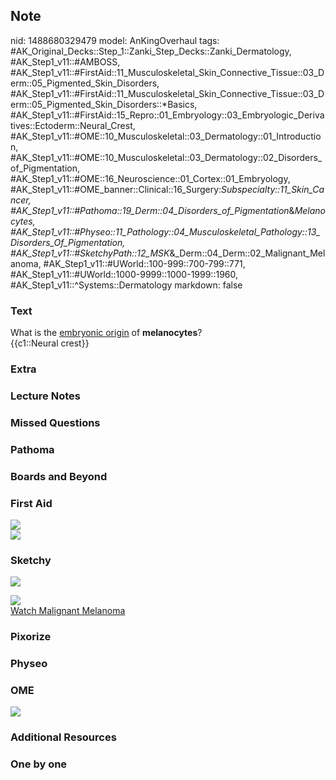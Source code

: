 ## Note
nid: 1488680329479
model: AnKingOverhaul
tags: #AK_Original_Decks::Step_1::Zanki_Step_Decks::Zanki_Dermatology, #AK_Step1_v11::#AMBOSS, #AK_Step1_v11::#FirstAid::11_Musculoskeletal_Skin_Connective_Tissue::03_Derm::05_Pigmented_Skin_Disorders, #AK_Step1_v11::#FirstAid::11_Musculoskeletal_Skin_Connective_Tissue::03_Derm::05_Pigmented_Skin_Disorders::*Basics, #AK_Step1_v11::#FirstAid::15_Repro::01_Embryology::03_Embryologic_Derivatives::Ectoderm::Neural_Crest, #AK_Step1_v11::#OME::10_Musculoskeletal::03_Dermatology::01_Introduction, #AK_Step1_v11::#OME::10_Musculoskeletal::03_Dermatology::02_Disorders_of_Pigmentation, #AK_Step1_v11::#OME::16_Neuroscience::01_Cortex::01_Embryology, #AK_Step1_v11::#OME_banner::Clinical::16_Surgery:_Subspecialty::11_Skin_Cancer, #AK_Step1_v11::#Pathoma::19_Derm::04_Disorders_of_Pigmentation_&_Melanocytes, #AK_Step1_v11::#Physeo::11_Pathology::04_Musculoskeletal_Pathology::13_Disorders_Of_Pigmentation, #AK_Step1_v11::#SketchyPath::12_MSK_&_Derm::04_Derm::02_Malignant_Melanoma, #AK_Step1_v11::#UWorld::100-999::700-799::771, #AK_Step1_v11::#UWorld::1000-9999::1000-1999::1960, #AK_Step1_v11::^Systems::Dermatology
markdown: false

### Text
<div>
  <div>
    What is the <u>embryonic origin</u> of <b>melanocytes</b>?
  </div>
  <div>
    {{c1::Neural crest}}
  </div>
</div>

### Extra


### Lecture Notes


### Missed Questions


### Pathoma


### Boards and Beyond


### First Aid
<img src="paste-300d1b1913239d398ea115a0fc21331526d68118.jpg">
<div><img src="tmpl2jJpO.png"></div>

### Sketchy
<img src=
"SketchyMedical%202020-01-04%2014-24-20_1566160514431.jpg">
<div><img src=
"Zoverall%20picture%20(32)_1566160514431.jpg"></div><a href=
"https://dashboard.sketchy.com/study/medical/courses/medical-pathophysiology/units/medical-pathophysiology-musculoskeletal-derm/videos/medical-pathophysiology-musculoskeletal-and-derm-derm-malignant-melanoma?utm_source=anki&utm_medium=partnership&utm_campaign=february_update&utm_content=medical">Watch
Malignant Melanoma</a>

### Pixorize


### Physeo


### OME
<div class="ome-widget">
  <a href=
  "https://onlinemeded.org/spa/surgery-subspecialty/skin-cancer/acquire?ref=anki">
  <img src="_OME_AnkiFlashcards_Lesson_4.png"></a>
</div>

### Additional Resources


### One by one

